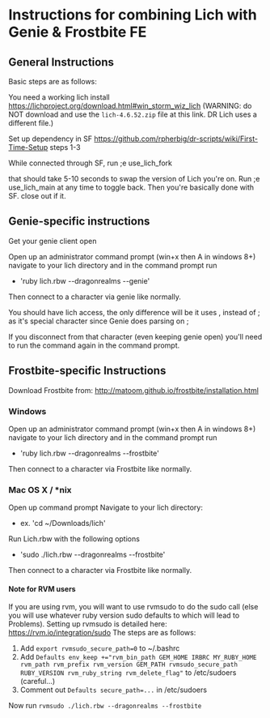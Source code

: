 # Instructions for combining Lich with Genie & Frostbite FE

## General Instructions
Basic steps are as follows:

You need a working lich install https://lichproject.org/download.html#win_storm_wiz_lich (WARNING: do NOT download and use the `lich-4.6.52.zip` file at this link. DR Lich uses a different file.)

Set up dependency in SF https://github.com/rpherbig/dr-scripts/wiki/First-Time-Setup steps 1-3

While connected through SF, run ;e use_lich_fork

that should take 5-10 seconds to swap the version of Lich you're on. Run ;e use_lich_main at any time to toggle back. Then you're basically done with SF. close out if it.

## Genie-specific instructions
Get your genie client open

Open up an administrator command prompt (win+x then A in windows 8+)
navigate to your lich directory and in the command prompt run 

 - 'ruby lich.rbw --dragonrealms --genie'
  
Then connect to a character via genie like normally.

You should have lich access, the only difference will be it uses , instead of ; as it's special character since Genie does parsing on ;

If you disconnect from that character (even keeping genie open) you'll need to run the command again in the command prompt.

## Frostbite-specific Instructions

Download Frostbite from: http://matoom.github.io/frostbite/installation.html

### Windows 
Open up an administrator command prompt (win+x then A in windows 8+)
navigate to your lich directory and in the command prompt run 

  - 'ruby lich.rbw --dragonrealms --frostbite'
  
Then connect to a character via Frostbite like normally.

### Mac OS X / *nix

Open up command prompt
Navigate to your lich directory:
 - ex. 'cd ~/Downloads/lich'

Run Lich.rbw with the following options

  - 'sudo ./lich.rbw --dragonrealms --frostbite'
  
Then connect to a character via Frostbite like normally.

#### Note for RVM users
If you are using rvm, you will want to use rvmsudo to do the sudo call (else you will use whatever ruby version sudo defaults to which will lead to Problems). Setting up rvmsudo is detailed here: https://rvm.io/integration/sudo
 The steps are as follows:
 1. Add `export rvmsudo_secure_path=0` to ~/.bashrc
 2. Add `Defaults env_keep +="rvm_bin_path GEM_HOME IRBRC MY_RUBY_HOME rvm_path rvm_prefix rvm_version GEM_PATH rvmsudo_secure_path RUBY_VERSION rvm_ruby_string rvm_delete_flag"` to /etc/sudoers (careful...)
 3. Comment out `Defaults secure_path=...` in /etc/sudoers
 
Now run `rvmsudo ./lich.rbw --dragonrealms --frostbite`
